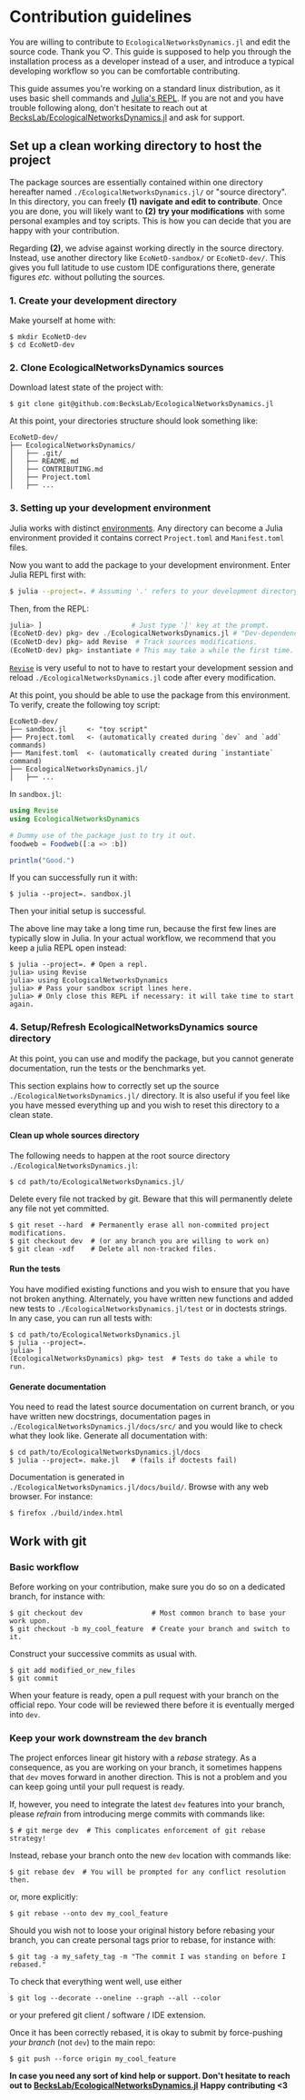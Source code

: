 # Contribution guidelines

You are willing to contribute to `EcologicalNetworksDynamics.jl`
and edit the source code. Thank you ♡.
This guide is supposed to help you
through the installation process
as a developer instead of a user,
and introduce a typical developing workflow
so you can be comfortable contributing.

This guide assumes you're working on a standard linux distribution,
as it uses basic shell commands and [Julia's REPL].
If you are not and you have trouble following along,
don't hesitate to reach out at
[BecksLab/EcologicalNetworksDynamics.jl]
and ask for support.

[BecksLab/EcologicalNetworksDynamics.jl]: https://github.com/BecksLab/EcologicalNetworksDynamics.jl
[Julia's REPL]: https://docs.julialang.org/en/v1/stdlib/REPL/

## Set up a clean working directory to host the project

The package sources
are essentially contained within one directory
hereafter named `./EcologicalNetworksDynamics.jl/` or "source directory".
In this directory, you can freely
__(1)__ __navigate and edit to contribute__.
Once you are done,
you will likely want to
__(2)__ __try your modifications__
with some personal examples and toy scripts.
This is how you can decide that you are happy with your contribution.

Regarding __(2)__,
we advise against working directly in the source directory.
Instead, use another directory like `EcoNetD-sandbox/` or `EcoNetD-dev/`.
This gives you full latitude to use custom IDE configurations there,
generate figures *etc.* without polluting the sources.

### 1. Create your development directory

Make yourself at home with:

```console
$ mkdir EcoNetD-dev
$ cd EcoNetD-dev
```

### 2. Clone EcologicalNetworksDynamics sources

Download latest state of the project with:

```console
$ git clone git@github.com:BecksLab/EcologicalNetworksDynamics.jl
```

At this point, your directories structure should look something like:

```
EcoNetD-dev/
├── EcologicalNetworksDynamics/
│   ├── .git/
│   ├── README.md
│   ├── CONTRIBUTING.md
│   ├── Project.toml
│   ├── ...
```

### 3. Setting up your development environment

Julia works with distinct [environments].
Any directory can become a Julia environment
provided it contains correct `Project.toml` and `Manifest.toml` files.

[environments]: https://pkgdocs.julialang.org/v1/environments/

Now you want to add the package to your development environment.
Enter Julia REPL first with:

```sh
$ julia --project=. # Assuming '.' refers to your development directory.
```

Then, from the REPL:

```julia
julia> ]                      # Just type ']' key at the prompt.
(EcoNetD-dev) pkg> dev ./EcologicalNetworksDynamics.jl # "Dev-dependency".
(EcoNetD-dev) pkg> add Revise  # Track sources modifications.
(EcoNetD-dev) pkg> instantiate # This may take a while the first time.
```

[`Revise`] is very useful to not
to have to restart your development session
and reload `./EcologicalNetworksDynamics.jl` code
after every modification.

[`Revise`]: https://timholy.github.io/Revise.jl/stable/

At this point, you should be able to use the package from this environment.
To verify, create the following toy script:

```
EcoNetD-dev/
├── sandbox.jl     <- "toy script"
├── Project.toml   <- (automatically created during `dev` and `add` commands)
├── Manifest.toml  <- (automatically created during `instantiate` command)
├── EcologicalNetworksDynamics.jl/
│   ├── ...
```

In `sandbox.jl`:
```julia
using Revise
using EcologicalNetworksDynamics

# Dummy use of the package just to try it out.
foodweb = Foodweb([:a => :b])

println("Good.")
```

If you can successfully run it with:

```console
$ julia --project=. sandbox.jl
```

Then your initial setup is successful.

The above line may take a long time run,
because the first few lines are typically slow in Julia.
In your actual workflow,
we recommend that you keep a julia REPL open instead:

```console
$ julia --project=. # Open a repl.
julia> using Revise
julia> using EcologicalNetworksDynamics
julia> # Pass your sandbox script lines here.
julia> # Only close this REPL if necessary: it will take time to start again.
```

### 4. Setup/Refresh EcologicalNetworksDynamics source directory

At this point,
you can use and modify the package,
but you cannot generate documentation,
run the tests or the benchmarks yet.

This section explains
how to correctly set up the source `./EcologicalNetworksDynamics.jl/` directory.
It is also useful if you feel like you have messed everything up
and you wish to reset this directory to a clean state.

#### Clean up whole sources directory

The following needs to happen
at the root source directory `./EcologicalNetworksDynamics.jl`:

```console
$ cd path/to/EcologicalNetworksDynamics.jl/
```

Delete every file not tracked by git.
Beware that this will permanently delete any file not yet committed.

```console
$ git reset --hard  # Permanently erase all non-commited project modifications.
$ git checkout dev  # (or any branch you are willing to work on)
$ git clean -xdf    # Delete all non-tracked files.
```

#### Run the tests

You have modified existing functions
and you wish to ensure that you have not broken anything.
Alternately, you have written new functions
and added new tests to `./EcologicalNetworksDynamics.jl/test`
or in doctests strings.
In any case, you can run all tests with:

```console
$ cd path/to/EcologicalNetworksDynamics.jl
$ julia --project=.
julia> ]
(EcologicalNetworksDynamics) pkg> test  # Tests do take a while to run.
```

#### Generate documentation

You need to read the latest source documentation on current branch,
or you have written new docstrings,
documentation pages in `./EcologicalNetworksDynamics.jl/docs/src/`
and you would like to check what they look like.
Generate all documentation with:

```console
$ cd path/to/EcologicalNetworksDynamics.jl/docs
$ julia --project=. make.jl   # (fails if doctests fail)
```

Documentation is generated in `./EcologicalNetworksDynamics.jl/docs/build/`.
Browse with any web browser.
For instance:

```console
$ firefox ./build/index.html
```

## Work with git

### Basic workflow

Before working on your contribution,
make sure you do so on a dedicated branch,
for instance with:

```console
$ git checkout dev                 # Most common branch to base your work upon.
$ git checkout -b my_cool_feature  # Create your branch and switch to it.
```

Construct your successive commits as usual with.

```console
$ git add modified_or_new_files
$ git commit
```

When your feature is ready,
open a pull request with your branch on the official repo.
Your code will be reviewed there before it is eventually merged into `dev`.


### Keep your work downstream the `dev` branch

The project enforces linear git history with a *rebase* strategy.
As a consequence, as you are working on your branch,
it sometimes happens that `dev` moves forward in another direction.
This is not a problem and you can keep going until your pull request is ready.

If, however,
you need to integrate the latest `dev` features into your branch,
please *refrain* from introducing merge commits with commands like:

```console
$ # git merge dev  # This complicates enforcement of git rebase strategy!
```

Instead, rebase your branch onto the new `dev` location with commands like:
```console
$ git rebase dev  # You will be prompted for any conflict resolution then.
```
or, more explicitly:
```console
$ git rebase --onto dev my_cool_feature
```

Should you wish not to loose your original history before rebasing your branch,
you can create personal tags prior to rebase, for instance with:
```console
$ git tag -a my_safety_tag -m "The commit I was standing on before I rebased."
```

To check that everything went well, use either
```console
$ git log --decorate --oneline --graph --all --color
```
or your prefered git client / software / IDE extension.

Once it has been correctly rebased,
it is okay to submit by force-pushing *your branch* (not `dev`)
to the main repo:
```console
$ git push --force origin my_cool_feature
```

__In case you need any sort of kind help or support.
Don't hesitate to reach out to [BecksLab/EcologicalNetworksDynamics.jl]__
__Happy contributing <3__
